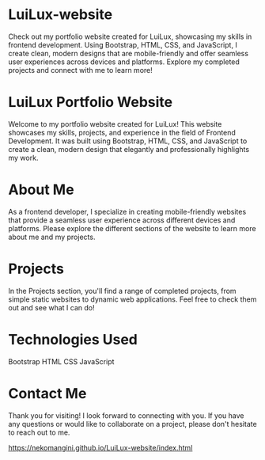 # LuiLux-website
Check out my portfolio website created for LuiLux, showcasing my skills in frontend development. Using Bootstrap, HTML, CSS, and JavaScript, I create clean, modern designs that are mobile-friendly and offer seamless user experiences across devices and platforms. Explore my completed projects and connect with me to learn more!

# LuiLux Portfolio Website
Welcome to my portfolio website created for LuiLux! This website showcases my skills, projects, and experience in the field of Frontend Development. It was built using Bootstrap, HTML, CSS, and JavaScript to create a clean, modern design that elegantly and professionally highlights my work.

# About Me
As a frontend developer, I specialize in creating mobile-friendly websites that provide a seamless user experience across different devices and platforms. Please explore the different sections of the website to learn more about me and my projects.

# Projects
In the Projects section, you'll find a range of completed projects, from simple static websites to dynamic web applications. Feel free to check them out and see what I can do!

# Technologies Used
Bootstrap
HTML
CSS
JavaScript

# Contact Me
Thank you for visiting! I look forward to connecting with you. If you have any questions or would like to collaborate on a project, please don't hesitate to reach out to me.


https://nekomangini.github.io/LuiLux-website/index.html
